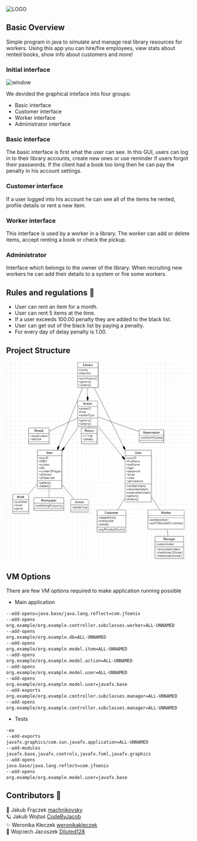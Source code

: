 ![LOGO](https://user-images.githubusercontent.com/67759414/120201068-4e68c680-c225-11eb-87f9-9216754dc110.png)


  
## Basic Overview

 Simple program in java to simulate and manage real library resources for workers. Using this app you can hire/fire employees, view stats about rented books, show info about customers and more! 
 ### Initial interface
![window](https://user-images.githubusercontent.com/67759414/120695303-8bde8580-c4ab-11eb-81f0-c6f3866ac1f8.png)

We devided the graphical inteface into four groups:
- Basic interface
- Customer interface
- Worker interface
- Administrator interface

### Basic interface
The basic interface is first what the user can see. In this GUI, users can log in to their library accounts, create new ones or use reminder if users forgot their passwords. 
If the client had a book too long then he can pay the penalty in his account settings.
### Customer interface
If a user logged into his account he can see all of the items he rented, profile details or rent a new item.
### Worker interface
This interface is used by a worker in a library. The worker can add or delete items, accept renting a book or check the pickup.
### Administrator
Interface which belongs to the owner of the library. When recruiting new workers he can add their details to a system or fire some workers.

## Rules and regulations :page_with_curl:
- User can rent an item for a month.
- User can rent 5 items at the time.
- If a user exceeds 100.00 penalty they are added to the black list.
- User can get out of  the black list by paying a penalty.
- For every day of delay penalty is 1.00.

## Project Structure
![diagram](assets/diagram.png)

## VM Options

There are few VM options required to make application running possible

- Main application

```
--add-opens=java.base/java.lang.reflect=com.jfoenix
--add-opens
org.example/org.example.controller.subclasses.worker=ALL-UNNAMED
--add-opens
org.example/org.example.db=ALL-UNNAMED
--add-opens
org.example/org.example.model.item=ALL-UNNAMED
--add-opens
org.example/org.example.model.action=ALL-UNNAMED
--add-opens
org.example/org.example.model.user=ALL-UNNAMED
--add-opens
org.example/org.example.model.user=javafx.base
--add-exports
org.example/org.example.controller.subclasses.manager=ALL-UNNAMED
--add-opens
org.example/org.example.controller.subclasses.manager=ALL-UNNAMED
```


- Tests
```
-ea
--add-exports
javafx.graphics/com.sun.javafx.application=ALL-UNNAMED
--add-modules
javafx.base,javafx.controls,javafx.fxml,javafx.graphics
--add-opens
java.base/java.lang.reflect=com.jfoenix
--add-opens
org.example/org.example.model.user=javafx.base

```

## Contributors :handshake:
    
    
   :whale: Jakub Frączek [machnikovsky](https://github.com/machnikovsky) <br />
   :ringed_planet: Jakub Wojtaś [CodeByJacob](https://github.com/CodeByJacob) <br />
  ✨ Weronika Kłeczek [weronikakleczek](https://github.com/weronikakleczek) <br />
  :turtle: Wojciech Jacoszek [Diluted128](https://github.com/Diluted128)
  



